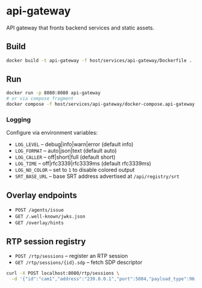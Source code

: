 # api-gateway

API gateway that fronts backend services and static assets.

## Build
```bash
docker build -t api-gateway -f host/services/api-gateway/Dockerfile .
```

## Run
```bash
docker run -p 8080:8080 api-gateway
# or via compose fragment
docker compose -f host/services/api-gateway/docker-compose.api-gateway.yaml --profile api-gateway up
```

### Logging

Configure via environment variables:

- `LOG_LEVEL` – debug|info|warn|error (default info)
- `LOG_FORMAT` – auto|json|text (default auto)
- `LOG_CALLER` – off|short|full (default short)
- `LOG_TIME` – off|rfc3339|rfc3339ms (default rfc3339ms)
- `LOG_NO_COLOR` – set to `1` to disable colored output
- `SRT_BASE_URL` – base SRT address advertised at `/api/registry/srt`

## Overlay endpoints
- `POST /agents/issue`
- `GET /.well-known/jwks.json`
- `GET /overlay/hints`

## RTP session registry

- `POST /rtp/sessions` – register an RTP session
- `GET /rtp/sessions/{id}.sdp` – fetch SDP descriptor

```bash
curl -X POST localhost:8080/rtp/sessions \
  -d '{"id":"cam1","address":"239.0.0.1","port":5004,"payload_type":96,"clock_rate":90000}'
```
